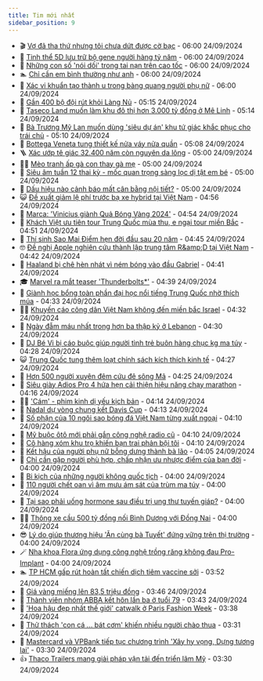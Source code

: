 ```yaml
---
title: Tim mới nhất
sidebar_position: 9
---
```


<!-- vnexpress-tin-moi-nhat:START -->
- 🎬 [Vợ đã tha thứ nhưng tôi chưa dứt được cờ bạc](https://vnexpress.net/vo-da-tha-thu-nhung-toi-chua-dut-duoc-co-bac-4796379.html) - 06:00 24/09/2024
- 🐎 [Tinh thể 5D lưu trữ bộ gene người hàng tỷ năm](https://vnexpress.net/tinh-the-5d-luu-tru-bo-gene-nguoi-hang-ty-nam-4796364.html) - 06:00 24/09/2024
- 🦍 [Những con số &#39;nói dối&#39; trong tai nạn trên cao tốc](https://vnexpress.net/nhung-con-so-noi-doi-trong-tai-nan-tren-cao-toc-4796302.html) - 06:00 24/09/2024
- 🏊 [Chỉ cần em bình thường như anh](https://vnexpress.net/chi-can-em-binh-thuong-nhu-anh-4796294.html) - 06:00 24/09/2024
- 🎊 [Xác vi khuẩn tạo thành u trong bàng quang người phụ nữ](https://vnexpress.net/xac-vi-khuan-tao-thanh-u-trong-bang-quang-nguoi-phu-nu-4796412.html) - 06:00 24/09/2024
- 🎃 [Gần 400 bộ đội rút khỏi Làng Nủ](https://vnexpress.net/gan-400-bo-doi-rut-khoi-lang-nu-4796407.html) - 05:15 24/09/2024
- 🧰 [Taseco Land muốn làm khu đô thị hơn 3.000 tỷ đồng ở Mê Linh](https://vnexpress.net/taseco-land-muon-lam-khu-do-thi-hon-3-000-ty-dong-o-me-linh-4796392.html) - 05:14 24/09/2024
- 🔭 [Bà Trương Mỹ Lan muốn dùng &#39;siêu dự án&#39; khu tứ giác khắc phục cho trái chủ](https://vnexpress.net/ba-truong-my-lan-muon-dung-sieu-du-an-khu-tu-giac-khac-phuc-cho-trai-chu-4796395.html) - 05:10 24/09/2024
- 🫶 [Bottega Veneta tung thiết kế nửa váy nửa quần](https://vnexpress.net/bottega-veneta-tung-thiet-ke-nua-vay-nua-quan-4796075.html) - 05:08 24/09/2024
- 🪜 [Xác ướp tê giác 32.400 năm còn nguyên da lông](https://vnexpress.net/xac-uop-te-giac-32-400-nam-con-nguyen-da-long-4796242.html) - 05:00 24/09/2024
- 👨‍🏫 [Mèo tranh ấp gà con thay gà mẹ](https://vnexpress.net/meo-tranh-ap-ga-con-thay-ga-me-4795968.html) - 05:00 24/09/2024
- 🎊 [Siêu âm tuần 12 thai kỳ - mốc quan trọng sàng lọc dị tật em bé](https://vnexpress.net/sieu-am-tuan-12-thai-ky-moc-quan-trong-sang-loc-di-tat-em-be-4796339.html) - 05:00 24/09/2024
- 🎊 [Dấu hiệu nào cảnh báo mất cân bằng nội tiết?](https://vnexpress.net/dau-hieu-nao-canh-bao-mat-can-bang-noi-tiet-4796279.html) - 05:00 24/09/2024
- 😺 [Đề xuất giảm lệ phí trước bạ xe hybrid tại Việt Nam](https://vnexpress.net/de-xuat-giam-le-phi-truoc-ba-xe-hybrid-tai-viet-nam-4796332.html) - 04:56 24/09/2024
- 🐘 [Marca: &#39;Vinicius giành Quả Bóng Vàng 2024&#39;](https://vnexpress.net/marca-vinicius-gianh-qua-bong-vang-2024-4796409.html) - 04:54 24/09/2024
- 🌁 [Khách Việt ưu tiên tour Trung Quốc mùa thu, e ngại tour miền Bắc](https://vnexpress.net/khach-viet-uu-tien-tour-trung-quoc-mua-thu-e-ngai-tour-mien-bac-4796207.html) - 04:51 24/09/2024
- 🐲 [Thí sinh Sao Mai Điểm hẹn đời đầu sau 20 năm](https://vnexpress.net/thi-sinh-sao-mai-diem-hen-doi-dau-sau-20-nam-4795909.html) - 04:45 24/09/2024
- 🤓 [Đề nghị Apple nghiên cứu thành lập trung tâm R&amp;amp;D tại Việt Nam](https://vnexpress.net/de-nghi-apple-nghien-cuu-thanh-lap-trung-tam-r-d-tai-viet-nam-4796343.html) - 04:42 24/09/2024
- 💪 [Haaland bị chê hèn nhát vì ném bóng vào đầu Gabriel](https://vnexpress.net/haaland-bi-che-hen-nhat-vi-nem-bong-vao-dau-gabriel-4796350.html) - 04:41 24/09/2024
- 🎓 [Marvel ra mắt teaser &#39;Thunderbolts*&#39;](https://vnexpress.net/marvel-ra-mat-teaser-thunderbolts-4796266.html) - 04:39 24/09/2024
- 🫣 [Giành học bổng toàn phần đại học nổi tiếng Trung Quốc nhờ thích múa](https://vnexpress.net/gianh-hoc-bong-toan-phan-dai-hoc-noi-tieng-trung-quoc-nho-thich-mua-4794959.html) - 04:33 24/09/2024
- 🧑‍💻 [Khuyến cáo công dân Việt Nam không đến miền bắc Israel](https://vnexpress.net/khuyen-cao-cong-dan-viet-nam-khong-den-mien-bac-israel-4796368.html) - 04:32 24/09/2024
- 🐲 [Ngày đẫm máu nhất trong hơn ba thập kỷ ở Lebanon](https://vnexpress.net/ngay-dam-mau-nhat-trong-hon-ba-thap-ky-o-lebanon-4796250.html) - 04:30 24/09/2024
- 🌝 [DJ Bé Vi bị cáo buộc giúp người tình trẻ buôn hàng chục kg ma túy](https://vnexpress.net/dj-be-vi-bi-cao-buoc-giup-nguoi-tinh-tre-buon-hang-chuc-kg-ma-tuy-4796347.html) - 04:28 24/09/2024
- 😺 [Trung Quốc tung thêm loạt chính sách kích thích kinh tế](https://vnexpress.net/trung-quoc-tung-them-loat-chinh-sach-kich-thich-kinh-te-4796373.html) - 04:27 24/09/2024
- 🐎 [Hơn 500 người xuyên đêm cứu đê sông Mã](https://vnexpress.net/hon-500-nguoi-xuyen-dem-cuu-de-song-ma-4796356.html) - 04:25 24/09/2024
- 🎡 [Siêu giày Adios Pro 4 hứa hẹn cải thiện hiệu năng chạy marathon](https://vnexpress.net/sieu-giay-adios-pro-4-hua-hen-cai-thien-hieu-nang-chay-marathon-4796244.html) - 04:16 24/09/2024
- 👨‍🏫 [&#39;Cám&#39; - phim kinh dị yếu kịch bản](https://vnexpress.net/giai-tri/phim/thu-vien-phim/cam-733) - 04:14 24/09/2024
- 🦆 [Nadal dự vòng chung kết Davis Cup](https://vnexpress.net/nadal-du-vong-chung-ket-davis-cup-4796341.html) - 04:13 24/09/2024
- 🚦 [Số phận của 10 ngôi sao bóng đá Việt Nam từng xuất ngoại](https://vnexpress.net/so-phan-cua-10-ngoi-sao-bong-da-viet-nam-tung-xuat-ngoai-4796211.html) - 04:10 24/09/2024
- 💫 [Mỹ buộc ôtô mới phải gắn công nghệ radio cũ](https://vnexpress.net/my-buoc-oto-moi-phai-gan-cong-nghe-radio-cu-4796315.html) - 04:10 24/09/2024
- 🎉 [Cô hàng xóm khu trọ khiến bạn trai phản bội tôi](https://vnexpress.net/co-hang-xom-khu-tro-khien-ban-trai-phan-boi-toi-4796262.html) - 04:10 24/09/2024
- 🌋 [Kết hậu của người phụ nữ bỗng dưng thành bà lão](https://vnexpress.net/ket-hau-cua-nguoi-phu-nu-bong-dung-thanh-ba-lao-4795480.html) - 04:05 24/09/2024
- 🤖 [Chỉ cần gặp người phù hợp, chấp nhận ưu nhược điểm của bạn đời](https://vnexpress.net/chi-can-gap-nguoi-phu-hop-chap-nhan-uu-nhuoc-diem-cua-ban-doi-4796292.html) - 04:00 24/09/2024
- 🦏 [Bi kịch của những người không quốc tịch](https://vnexpress.net/bi-kich-cua-nhung-nguoi-khong-quoc-tich-4795954.html) - 04:00 24/09/2024
- 🦩 [110 người chết oan vì âm mưu ám sát của trùm ma túy](https://vnexpress.net/110-nguoi-chet-oan-vi-am-muu-am-sat-cua-trum-ma-tuy-4796349.html) - 04:00 24/09/2024
- 👺 [Tại sao phải uống hormone sau điều trị ung thư tuyến giáp?](https://vnexpress.net/tai-sao-phai-uong-hormone-sau-dieu-tri-ung-thu-tuyen-giap-4796340.html) - 04:00 24/09/2024
- 🧑‍🏫 [Thông xe cầu 500 tỷ đồng nối Bình Dương với Đồng Nai](https://vnexpress.net/thong-xe-cau-500-ty-dong-noi-binh-duong-voi-dong-nai-4796181.html) - 04:00 24/09/2024
- 😎 [Lý do giúp thương hiệu &#39;Ăn cùng bà Tuyết&#39; đứng vững trên thị trường](https://vnexpress.net/ly-do-giup-thuong-hieu-an-cung-ba-tuyet-dung-vung-tren-thi-truong-4794319.html) - 04:00 24/09/2024
- 🪄 [​Nha khoa Flora ứng dụng công nghệ trồng răng không đau Pro-Implant](https://vnexpress.net/nha-khoa-flora-ung-dung-cong-nghe-trong-rang-khong-dau-pro-implant-4793922.html) - 04:00 24/09/2024
- 🏊 [TP HCM gấp rút hoàn tất chiến dịch tiêm vaccine sởi](https://vnexpress.net/tp-hcm-gap-rut-hoan-tat-chien-dich-tiem-vaccine-soi-4796303.html) - 03:52 24/09/2024
- 💃 [Giá vàng miếng lên 83,5 triệu đồng](https://vnexpress.net/vang-mieng-len-83-5-trieu-dong-4796293.html) - 03:46 24/09/2024
- 🦆 [Thành viên nhóm ABBA kết hôn lần ba ở tuổi 79](https://vnexpress.net/thanh-vien-nhom-abba-ket-hon-lan-ba-o-tuoi-79-4796336.html) - 03:43 24/09/2024
- 🎊 [&#39;Hoa hậu đẹp nhất thế giới&#39; catwalk ở Paris Fashion Week](https://vnexpress.net/hoa-hau-dep-nhat-the-gioi-catwalk-o-paris-fashion-week-4796337.html) - 03:38 24/09/2024
- 👺 [Thử thách &#39;con cá ... bát cơm&#39; khiến nhiều người chào thua](https://vnexpress.net/thu-thach-con-ca-bat-com-khien-nhieu-nguoi-chao-thua-4796354.html) - 03:31 24/09/2024
- 🎡 [Mastercard và VPBank tiếp tục chương trình &#39;Xây hy vọng, Dựng tương lai&#39;](https://vnexpress.net/mastercard-va-vpbank-tiep-tuc-chuong-trinh-xay-hy-vong-dung-tuong-lai-4796328.html) - 03:30 24/09/2024
- 👍 [Thaco Trailers mang giải pháp vận tải đến triển lãm Mỹ](https://vnexpress.net/thaco-trailers-mang-giai-phap-van-tai-den-trien-lam-my-4796325.html) - 03:30 24/09/2024<!-- vnexpress-tin-moi-nhat:END -->
